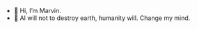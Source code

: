 - 👋 Hi, I’m Marvin.
- 👀 AI will not to destroy earth, humanity will. Change my mind.



<!---
CodeKalb/CodeKalb is a ✨ special ✨ repository because its `README.md` (this file) appears on your GitHub profile.
You can click the Preview link to take a look at your changes.
--->
